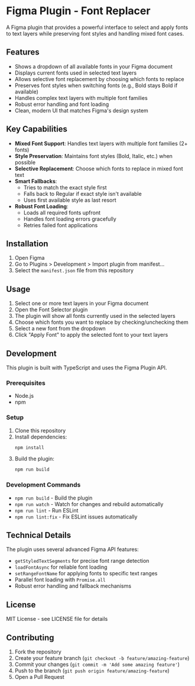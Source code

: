 # Figma Plugin - Font Replacer

A Figma plugin that provides a powerful interface to select and apply fonts to text layers while preserving font styles and handling mixed font cases.

## Features

- Shows a dropdown of all available fonts in your Figma document
- Displays current fonts used in selected text layers
- Allows selective font replacement by choosing which fonts to replace
- Preserves font styles when switching fonts (e.g., Bold stays Bold if available)
- Handles complex text layers with multiple font families
- Robust error handling and font loading
- Clean, modern UI that matches Figma's design system

## Key Capabilities

- **Mixed Font Support**: Handles text layers with multiple font families (2+ fonts)
- **Style Preservation**: Maintains font styles (Bold, Italic, etc.) when possible
- **Selective Replacement**: Choose which fonts to replace in mixed font text
- **Smart Fallbacks**: 
  - Tries to match the exact style first
  - Falls back to Regular if exact style isn't available
  - Uses first available style as last resort
- **Robust Font Loading**: 
  - Loads all required fonts upfront
  - Handles font loading errors gracefully
  - Retries failed font applications

## Installation

1. Open Figma
2. Go to Plugins > Development > Import plugin from manifest...
3. Select the `manifest.json` file from this repository

## Usage

1. Select one or more text layers in your Figma document
2. Open the Font Selector plugin
3. The plugin will show all fonts currently used in the selected layers
4. Choose which fonts you want to replace by checking/unchecking them
5. Select a new font from the dropdown
6. Click "Apply Font" to apply the selected font to your text layers

## Development

This plugin is built with TypeScript and uses the Figma Plugin API.

### Prerequisites

- Node.js
- npm

### Setup

1. Clone this repository
2. Install dependencies:
   ```bash
   npm install
   ```
3. Build the plugin:
   ```bash
   npm run build
   ```

### Development Commands

- `npm run build` - Build the plugin
- `npm run watch` - Watch for changes and rebuild automatically
- `npm run lint` - Run ESLint
- `npm run lint:fix` - Fix ESLint issues automatically

## Technical Details

The plugin uses several advanced Figma API features:
- `getStyledTextSegments` for precise font range detection
- `loadFontAsync` for reliable font loading
- `setRangeFontName` for applying fonts to specific text ranges
- Parallel font loading with `Promise.all`
- Robust error handling and fallback mechanisms

## License

MIT License - see LICENSE file for details

## Contributing

1. Fork the repository
2. Create your feature branch (`git checkout -b feature/amazing-feature`)
3. Commit your changes (`git commit -m 'Add some amazing feature'`)
4. Push to the branch (`git push origin feature/amazing-feature`)
5. Open a Pull Request
